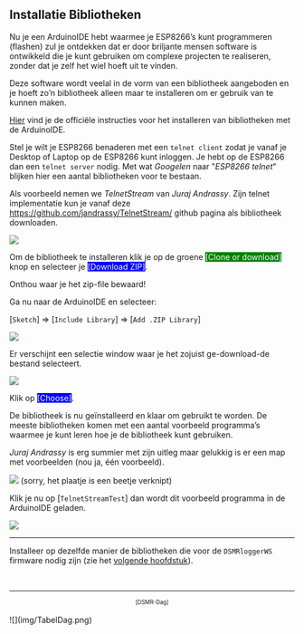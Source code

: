 ## Installatie Bibliotheken
Nu je een ArduinoIDE hebt waarmee je ESP8266’s kunt programmeren (flashen) zul je 
ontdekken dat er door briljante mensen software is ontwikkeld die je kunt 
gebruiken om complexe projecten te realiseren, zonder dat je zelf het wiel 
hoeft uit te vinden.

Deze software wordt veelal in de vorm van een bibliotheek aangeboden en je 
hoeft zo’n bibliotheek alleen maar te installeren om er gebruik van te kunnen maken.

<a href="https://www.arduino.cc/en/guide/libraries" target="_blank">
Hier</a>
vind je de officiële instructies
voor het installeren van bibliotheken met de ArduinoIDE.

Stel je wilt je ESP8266 benaderen met een `telnet client` zodat je vanaf
je Desktop of Laptop op de ESP8266 kunt inloggen.
Je hebt op de ESP8266 dan een `telnet server` nodig.
Met wat *Googelen* naar "*ESP8266 telnet*" blijken hier een aantal 
bibliotheken voor te bestaan. 

Als voorbeeld nemen we *TelnetStream* van *Juraj Andrassy*. Zijn telnet implementatie
kun je vanaf deze
<a href="https://github.com/jandrassy/TelnetStream/" target="_blanl">
https://github.com/jandrassy/TelnetStream/</a>
github pagina als bibliotheek downloaden. 

![](img/DownloadTelnet.png)

Om de bibliotheek te installeren klik je op de groene 
<span style="background: green; color: white;">[Clone or download]</span>
knop en selecteer je 
<span style="background: blue; color: white;">[Download ZIP]</span>.

Onthou waar je het zip-file bewaard!

Ga nu naar de ArduinoIDE en selecteer:

[`Sketch`] => [`Include Library`] => [`Add .ZIP Library`]

![](img/IDE_Add_Lib_Zip.png)

Er verschijnt een selectie window waar je het zojuist ge-download-de bestand selecteert.

![](img/IDE_Install_Lib_Zip.png)

Klik op <span style="background: blue; color: white;">[Choose]</span>.

De bibliotheek is nu geïnstalleerd en klaar om gebruikt te worden. De meeste 
bibliotheken komen met een aantal voorbeeld programma’s waarmee je kunt leren 
hoe je de bibliotheek kunt gebruiken.

*Juraj Andrassy* is erg summier met zijn uitleg maar gelukkig is 
er een map met voorbeelden (nou ja, één voorbeeld). 

![](img/TelnetExample.png)
(sorry, het plaatje is een beetje verknipt)

Klik je nu op [`TelnetStreamTest`] dan wordt dit voorbeeld programma 
in de ArduinoIDE geladen.

![](img/TelnetTestProg.png)

---
Installeer op dezelfde manier de bibliotheken die voor de
`DSMRloggerWS` firmware nodig zijn
(zie het [volgende hoofdstuk](benodigdeBibliotheken.md)).

<br>

---
<center style="font-size: 70%">[DSMR-Dag]</center><br>
![](img/TabelDag.png)
